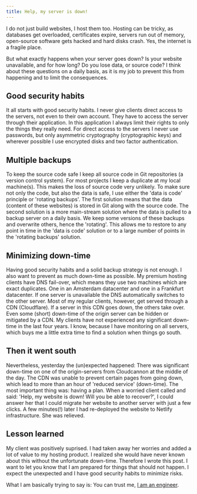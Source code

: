```yaml
---
title: Help, my server is down!
---
```


I do not just build websites, I host them too. Hosting can be tricky, as databases get overloaded, certificates expire, servers run out of memory, open-source software gets hacked and hard disks crash. Yes, the internet is a fragile place. 

But what exactly happens when your server goes down? Is your website unavailable, and for how long? Do you lose data, or source code? I think about these questions on a daily basis, as it is my job to prevent this from happening and to limit the consequences. 

## Good security habits

It all starts with good security habits. I never give clients direct access to the servers, not even to their own account. They have to access the server through their application. In this application I always limit their rights to only the things they really need. For direct access to the servers I never use passwords, but only asymmetric cryptography (cryptographic keys) and wherever possible I use encrypted disks and two factor authentication. 

## Multiple backups

To keep the source code safe I keep all source code in Git repositories (a version control system). For most projects I keep a duplicate at my local machine(s). This makes the loss of source code very unlikely. To make sure not only the code, but also the data is safe, I use either the 'data is code' principle or 'rotating backups'. The first solution means that the data (content of these websites) is stored in Git along with the source code. The second solution is a more main-stream solution where the data is pulled to a backup server on a daily basis. We keep some versions of these backups and overwrite others, hence the 'rotating'. This allows me to restore to any point in time in the 'data is code' solution or to a large number of points in the 'rotating backups' solution.

## Minimizing down-time

Having good security habits and a solid backup strategy is not enough. I also want to prevent as much down-time as possible. My premium hosting clients have DNS fail-over, which means they use two machines which are exact duplicates. One in an Amsterdam datacenter and one in a Frankfurt datacenter. If one server is unavailable the DNS automatically switches to the other server. Most of my regular clients, however, get served through a CDN (Cloudflare). If a server in this CDN goes down, the others take over. Even some (short) down-time of the origin server can be hidden or mitigated by a CDN. My clients have not experienced any significant down-time in the last four years. I know, because I have monitoring on all servers, which buys me a little extra time to find a solution when things go south.

## Then it went south

Nevertheless, yesterday the (un)expected happened: There was significant down-time on one of the origin-servers from Cloudcannon at the middle of the day. The CDN was unable to prevent certain pages from going down, which lead to more than an hour of 'reduced service' (down-time). The most important thing was: having a plan. When a worried client called and said: 'Help, my website is down! Will you be able to recover?', I could answer her that I could migrate her website to another server with just a few clicks. A few minutes(!) later I had re-deployed the website to Netlify infrastructure. She was relieved.

## Lesson learned

My client was positively suprised. I had taken away her worries and added a lot of value to my hosting product. I realized she would have never known about this without the unfortunate down-time. Therefore I wrote this post. I want to let you know that I am prepared for things that should not happen. I expect the unexpected and I have good security habits to minimize risks.

What I am basically trying to say is: You can trust me, [I am an engineer](/about/).